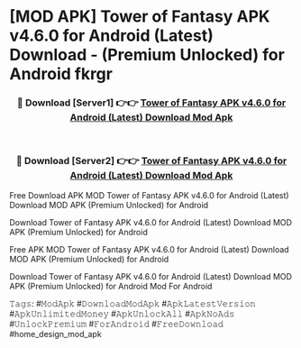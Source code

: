# [MOD APK] Tower of Fantasy APK v4.6.0 for Android (Latest) Download - (Premium Unlocked) for Android fkrgr



<div align="center">
<h3>🔴 Download [Server1] 👉👉 <a href="https://momento.my/?title=Tower_of_Fantasy_APK_v4.6.0_for_Android_(Latest)_Download">Tower of Fantasy APK v4.6.0 for Android (Latest) Download Mod Apk</a></h3><br>

<h3>🔴 Download [Server2] 👉👉 <a href="https://momento.my/?title=Tower_of_Fantasy_APK_v4.6.0_for_Android_(Latest)_Download">Tower of Fantasy APK v4.6.0 for Android (Latest) Download Mod Apk</a></h3>
</div>



Free Download APK MOD Tower of Fantasy APK v4.6.0 for Android (Latest) Download MOD APK (Premium Unlocked) for Android

Download Tower of Fantasy APK v4.6.0 for Android (Latest) Download MOD APK (Premium Unlocked) for Android

Free APK MOD Tower of Fantasy APK v4.6.0 for Android (Latest) Download MOD APK (Premium Unlocked) for Android

Download Tower of Fantasy APK v4.6.0 for Android (Latest) Download MOD APK (Premium Unlocked) for Android Mod For Android

𝚃𝚊𝚐𝚜: #𝙼𝚘𝚍𝙰𝚙𝚔 #𝙳𝚘𝚠𝚗𝚕𝚘𝚊𝚍𝙼𝚘𝚍𝙰𝚙𝚔 #𝙰𝚙𝚔𝙻𝚊𝚝𝚎𝚜𝚝𝚅𝚎𝚛𝚜𝚒𝚘𝚗 #𝙰𝚙𝚔𝚄𝚗𝚕𝚒𝚖𝚒𝚝𝚎𝚍𝙼𝚘𝚗𝚎𝚢 #𝙰𝚙𝚔𝚄𝚗𝚕𝚘𝚌𝚔𝙰𝚕𝚕 #𝙰𝚙𝚔𝙽𝚘𝙰𝚍𝚜 #𝚄𝚗𝚕𝚘𝚌𝚔𝙿𝚛𝚎𝚖𝚒𝚞𝚖 #𝙵𝚘𝚛𝙰𝚗𝚍𝚛𝚘𝚒𝚍 #𝙵𝚛𝚎𝚎𝙳𝚘𝚠𝚗𝚕𝚘𝚊𝚍 #home_design_mod_apk
